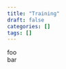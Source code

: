 ```yaml
---
title: "Training"
draft: false
categories: []
tags: []
---
```


<div class="container mh-100">
	<div class="row">
  		<div class="col-md-6 text-center">
  			foo
  		</div>
  		<div class="col-md-6 text-center">
  			bar
  		</div>
  	</div>
</div>